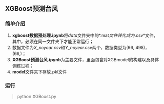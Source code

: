 ## XGBoost预测台风
### 简单介绍
1. **xgboost数据预处理.ipynb**将*data*文件夹中的*.mat*文件转化成为*.csv*文件，其中，必须在同一文件夹下才能正常运行；
2. 数据文件为*X_noyear.csv*和*Y_noyear.csv*两个，数据类型为(66, 498)，(66,)；
3. **XGBoost预测台风.ipynb**为主要文件，里面包含对XGBmodel的构建以及具体训练过程；
4. **model**文件夹下存放.pkl文件

### 运行
> python XGBoost.py
